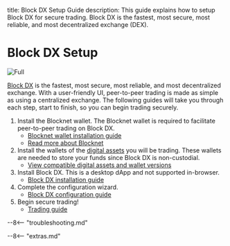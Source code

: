 title: Block DX Setup Guide
description: This guide explains how to setup Block DX for secure trading. Block DX is the fastest, most secure, most reliable, and most decentralized exchange (DEX).


# Block DX Setup

![Full](/img/blockdx/full-screen.png)

[Block DX](/blockdx/introduction) is the fastest, most secure, most reliable, and most decentralized exchange. With a user-friendly UI, peer-to-peer trading is made as simple as using a centralized exchange. The following guides will take you through each step, start to finish, so you can begin trading securely.

1. Install the Blocknet wallet. The Blocknet wallet is required to facilitate peer-to-peer trading on Block DX.
	* [Blocknet wallet installation guide](/wallet/setup)
	* [Read more about Blocknet](/blocknet/introduction)
1. Install the wallets of the [digital assets](/resources/glossary/#digital-asset) you will be trading. These wallets are needed to store your funds since Block DX is non-custodial.
	* [View compatible digital assets and wallet versions](/blockdx/listings)
1. Install Block DX. This is a desktop dApp and not supported in-browser.
	* [Block DX installation guide](/blockdx/installation)
1. Complete the configuration wizard.
	* [Block DX configuration guide](/blockdx/configuration)
1. Begin secure trading!
	* [Trading guide](/blockdx/trading)

--8<-- "troubleshooting.md"










<script type="text/javascript">
// read instructions for related links in ../snippets/extras.md
var relatedLinks = [];
</script>

--8<-- "extras.md"





